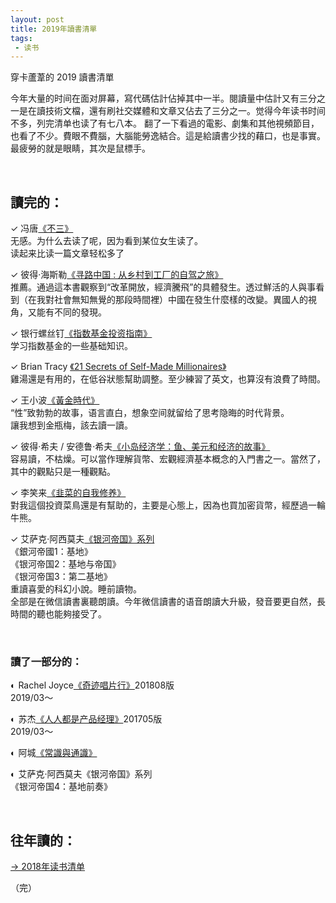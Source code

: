 ```yaml
---
layout: post
title: 2019年讀書清單
tags: 
 - 读书
---
```






穿卡蘆葦的 2019 讀書清單

今年大量的时间在面对屏幕，寫代碼估計佔掉其中一半。閱讀量中估計又有三分之一是在讀技術文檔，還有刷社交媒體和文章又佔去了三分之一。觉得今年读书时间不多，列完清单也读了有七八本。
翻了一下看過的電影、劇集和其他視頻節目，也看了不少。費眼不費腦，大腦能勞逸結合。這是給讀書少找的藉口，也是事實。
最疲勞的就是眼睛，其次是鼠標手。

&nbsp;


## 讀完的：

✓ 冯唐[《不三》](https://amzn.to/367nUzK)  
无感。为什么去读了呢，因为看到某位女生读了。  
读起来比读一篇文章轻松多了  

✓ 彼得·海斯勒[《寻路中国 : 从乡村到工厂的自驾之旅》](http://t.cn/A6vdbfrg)  
推薦。通過這本書觀察到“改革開放，經濟騰飛”的具體發生。透过鮮活的人與事看到（在我對社會無知無覺的那段時間裡）中國在發生什麼樣的改變。異國人的視角，又能有不同的發現。  

✓ 银行螺丝钉[《指数基金投资指南》](http://t.cn/A6vdb2Ej)  
学习指数基金的一些基础知识。  

✓ Brian Tracy [《21 Secrets of Self-Made Millionaires》](https://amzn.to/2G8rv5R)  
雞湯還是有用的，在低谷狀態幫助調整。至少練習了英文，也算沒有浪費了時間。  

✓ 王小波[《黃金時代》](http://t.cn/A6vd46fl)  
“性”致勃勃的故事，语言直白，想象空间就留给了思考隐晦的时代背景。  
讓我想到金瓶梅，該去讀一讀。  

✓ 彼得·希夫 / 安德鲁·希夫[《小岛经济学：鱼、美元和经济的故事》](http://t.cn/A6vdbN2k)  
容易讀，不枯燥。可以當作理解貨幣、宏觀經濟基本概念的入門書之一。當然了，其中的觀點只是一種觀點。  

✓ 李笑来[《韭菜的自我修养》](http://t.cn/A6vdb3Uq)  
對我這個投資菜鳥還是有幫助的，主要是心態上，因為也買加密貨幣，經歷過一輪牛熊。  

✓ 艾萨克·阿西莫夫[《银河帝国》系列](http://t.cn/A6vdGfAA)  
《銀河帝國1：基地》  
《银河帝国2：基地与帝国》  
《银河帝国3：第二基地》  
重讀喜愛的科幻小說。睡前讀物。  
全部是在微信讀書裏聽朗讀。今年微信讀書的语音朗讀大升級，發音要更自然，長時間的聽也能夠接受了。  




&nbsp;


### 讀了一部分的：  

◐ Rachel Joyce[《奇迹唱片行》](http://t.cn/A6vdGYww)201808版  
2019/03～  

◐ 苏杰[《人人都是产品经理》](http://t.cn/A6vdGrnu)201705版  
2019/03～  

◐ 阿城[《常識與通識》](http://t.cn/A6vdqwui)  

◐ 艾萨克·阿西莫夫《银河帝国》系列  
《银河帝国4：基地前奏》  


&nbsp;



## 往年讀的：
[ →  2018年读书清单](//2018-read.html)



（完）



